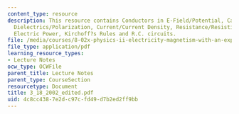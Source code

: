 ```yaml
---
content_type: resource
description: This resource contains Conductors in E-Field/Potential, Capacitance/Capacitors,
  Dielectrics/Polarization, Current/Current Density, Resistance/Resistivity, D.C.  circuits,
  Electric Power, Kirchoff?s Rules and R.C. circuits.
file: /media/courses/8-02x-physics-ii-electricity-magnetism-with-an-experimental-focus-spring-2005/4c8cc4387e2dc97cfd49d7b2ed2ff9bb_3_18_2002_edited.pdf
file_type: application/pdf
learning_resource_types:
- Lecture Notes
ocw_type: OCWFile
parent_title: Lecture Notes
parent_type: CourseSection
resourcetype: Document
title: 3_18_2002_edited.pdf
uid: 4c8cc438-7e2d-c97c-fd49-d7b2ed2ff9bb
---
```

